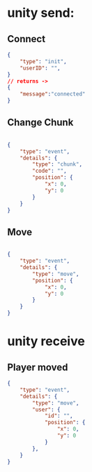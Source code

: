 

# unity send:


## Connect

```json
{
    "type": "init",
    "userID": "",
}
// returns ->
{
    "message":"connected"
}
```

## Change Chunk

```json

{
    "type": "event",
    "details": {
        "type": "chunk",
        "code": "",
        "position": {
            "x": 0,
            "y": 0
        }
    }
}

```

## Move

```json

{
    "type": "event",
    "details": {
        "type": "move",
        "position": {
            "x": 0,
            "y": 0
        }
    }
}

```

# unity receive

## Player moved

```json
{
    "type": "event",
    "details": {
        "type": "move",
        "user": {
            "id": "",
            "position": {
                "x": 0,
                "y": 0
            }
        },
    }
}
```